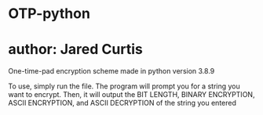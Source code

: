 # OTP-python
# author: Jared Curtis
One-time-pad encryption scheme made in python version 3.8.9

To use, simply run the file.
The program will prompt you for a string you want to encrypt.
Then, it will output the BIT LENGTH, BINARY ENCRYPTION, ASCII ENCRYPTION, and ASCII DECRYPTION of the string you entered
